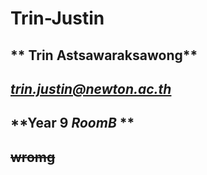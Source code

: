 # Trin-Justin
## ** Trin Astsawaraksawong**
## *trin.justin@newton.ac.th*
## **Year 9 _RoomB_ **
## ~~wromg~~
